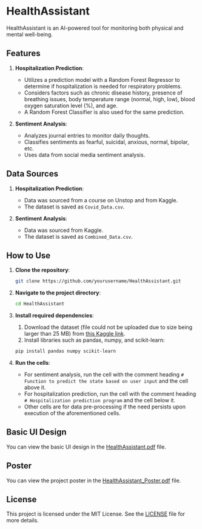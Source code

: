 # HealthAssistant

HealthAssistant is an AI-powered tool for monitoring both physical and mental well-being.

## Features

1. **Hospitalization Prediction**:
    - Utilizes a prediction model with a Random Forest Regressor to determine if hospitalization is needed for respiratory problems.
    - Considers factors such as chronic disease history, presence of breathing issues, body temperature range (normal, high, low), blood oxygen saturation level (%), and age.
    - A Random Forest Classifier is also used for the same prediction.

2. **Sentiment Analysis**:
    - Analyzes journal entries to monitor daily thoughts.
    - Classifies sentiments as fearful, suicidal, anxious, normal, bipolar, etc.
    - Uses data from social media sentiment analysis.

## Data Sources

1. **Hospitalization Prediction**:
    - Data was sourced from a course on Unstop and from Kaggle.
    - The dataset is saved as `Covid_Data.csv`.

2. **Sentiment Analysis**:
    - Data was sourced from Kaggle.
    - The dataset is saved as `Combined_Data.csv`.

## How to Use

1. **Clone the repository**:
    ```sh
    git clone https://github.com/yourusername/HealthAssistant.git
    ```

2. **Navigate to the project directory**:
    ```sh
    cd HealthAssistant
    ```

3. **Install required dependencies**:
    1. Download the dataset (file could not be uploaded due to size being larger than 25 MB) from [this Kaggle link](https://www.kaggle.com/datasets/suchintikasarkar/sentiment-analysis-for-mental-health).
    2. Install libraries such as pandas, numpy, and scikit-learn:
    ```sh
    pip install pandas numpy scikit-learn
    ```

4. **Run the cells**:
    - For sentiment analysis, run the cell with the comment heading `# Function to predict the state based on user input` and the cell above it.
    - For hospitalization prediction, run the cell with the comment heading `# Hospitalization prediction program` and the cell below it.
    - Other cells are for data pre-processing if the need persists upon execution of the aforementioned cells.

## Basic UI Design
You can view the basic UI design in the [HealthAssistant.pdf](./HealthAssistant.pdf) file.

## Poster
You can view the project poster in the [HealthAssistant_Poster.pdf](./HealthAssistant_Poster.pdf) file.

## License

This project is licensed under the MIT License. See the [LICENSE](LICENSE) file for more details.
